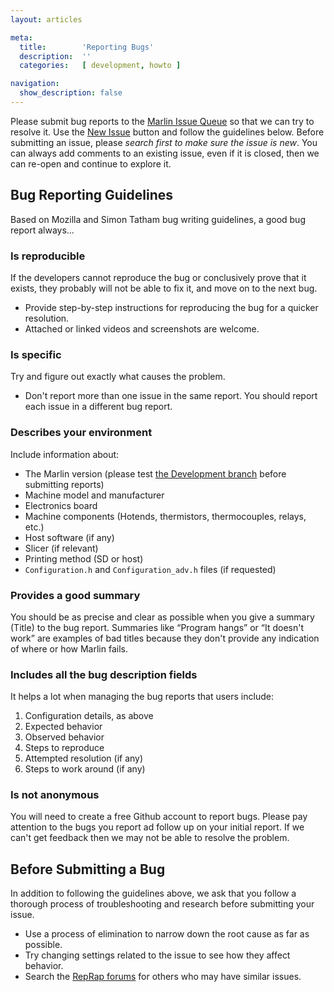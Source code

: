 ```yaml
---
layout: articles

meta:
  title:        'Reporting Bugs'
  description:  ''
  categories:   [ development, howto ]

navigation:
  show_description: false
---
```

Please submit bug reports to the [Marlin Issue Queue] so that we can try to resolve it. Use the [New Issue] button and follow the guidelines below. Before submitting an issue, please *search first to make sure the issue is new*. You can always add comments to an existing issue, even if it is closed, then we can re-open and continue to explore it.

## Bug Reporting Guidelines

Based on Mozilla and Simon Tatham bug writing guidelines, a good bug report always...

### Is reproducible

If the developers cannot reproduce the bug or conclusively prove that it exists, they probably will not be able to fix it, and move on to the next bug.

 -   Provide step-by-step instructions for reproducing the bug for a quicker resolution.
 -   Attached or linked videos and screenshots are welcome.

### Is specific

Try and figure out exactly what causes the problem.
 -   Don't report more than one issue in the same report. You should report each issue in a different bug report.

### Describes your environment

Include information about:

  - The Marlin version (please test [the Development branch] before submitting reports)
  - Machine model and manufacturer
  - Electronics board
  - Machine components (Hotends, thermistors, thermocouples, relays, etc.)
  - Host software (if any)
  - Slicer (if relevant)
  - Printing method (SD or host)
  - `Configuration.h` and `Configuration_adv.h` files (if requested)

### Provides a good summary

You should be as precise and clear as possible when you give a summary (Title) to the bug report. Summaries like “Program hangs” or “It doesn't work” are examples of bad titles because they don't provide any indication of where or how Marlin fails.

### Includes all the bug description fields

It helps a lot when managing the bug reports that users include:

  1.  Configuration details, as above
  2.  Expected behavior
  3.  Observed behavior
  4.  Steps to reproduce
  5.  Attempted resolution (if any)
  6.  Steps to work around (if any)

### Is not anonymous

You will need to create a free Github account to report bugs. Please pay attention to the bugs you report ad follow up on your initial report. If we can't get feedback then we may not be able to resolve the problem.

## Before Submitting a Bug

In addition to following the guidelines above, we ask that you follow a thorough process of troubleshooting and research before submitting your issue.

-   Use a process of elimination to narrow down the root cause as far as possible.
-   Try changing settings related to the issue to see how they affect behavior.
-   Search the [RepRap forums] for others who may have similar issues.

  [Marlin Issue Queue]: https://github.com/MarlinFirmware/Marlin/issues
  [New Issue]: https://github.com/MarlinFirmware/Marlin/issues/new
  [the Development branch]: https://github.com/MarlinFirmware/Marlin/tree/RCBugFix
  [RepRap forums]: http://forums.reprap.org/
